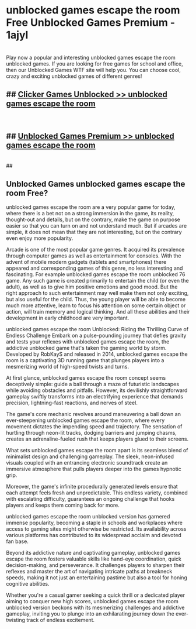 # unblocked games escape the room  Free Unblocked Games Premium - 1ajyl <br>
<br>
Play now a popular and interesting unblocked games escape the room unblocked games. If you are looking for free games for school and office, then our Unblocked Games WTF site will help you. You can choose cool, crazy and exciting unblocked games of different genres!


## ##  [Clicker Games Unblocked >> unblocked games escape the room](http://freeplayer.one?title=unblocked_games_escape_the_room&ref=UGames)
  <br>

##  ## [Unblocked Games Premium >> unblocked games escape the room](http://freeplayer.one?title=unblocked_games_escape_the_room&ref=UGames)
  <br>
  ##



## Unblocked Games unblocked games escape the room Free?

unblocked games escape the room are a very popular game for today, where there is a bet not on a strong immersion in the game, its reality, thought-out and details, but on the contrary, make the game on purpose easier so that you can turn on and not understand much. But if arcades are simple, it does not mean that they are not interesting, but on the contrary even enjoy more popularity.

Arcade is one of the most popular game genres. It acquired its prevalence through computer games as well as entertainment for consoles. With the advent of mobile modern gadgets (tablets and smartphones) there appeared and corresponding games of this genre, no less interesting and fascinating. For example unblocked games escape the room unblocked 76 game. Any such game is created primarily to entertain the child (or even the adult), as well as to give him positive emotions and good mood. But the right approach to such entertainment may well make them not only exciting, but also useful for the child. Thus, the young player will be able to become much more attentive, learn to focus his attention on some certain object or action, will train memory and logical thinking. And all these abilities and their development in early childhood are very important.

unblocked games escape the room Unblocked: Riding the Thrilling Curve of Endless Challenge
Embark on a pulse-pounding journey that defies gravity and tests your reflexes with unblocked games escape the room, the addictive unblocked game that's taken the gaming world by storm. Developed by RobKayS and released in 2014, unblocked games escape the room is a captivating 3D running game that plunges players into a mesmerizing world of high-speed twists and turns.

At first glance, unblocked games escape the room concept seems deceptively simple: guide a ball through a maze of futuristic landscapes while avoiding obstacles and pitfalls. However, its devilishly straightforward gameplay swiftly transforms into an electrifying experience that demands precision, lightning-fast reactions, and nerves of steel.

The game's core mechanic revolves around maneuvering a ball down an ever-steepening unblocked games escape the room, where every movement dictates the impending speed and trajectory. The sensation of hurtling through neon-lit tracks, dodging barriers and jumping chasms, creates an adrenaline-fueled rush that keeps players glued to their screens.

What sets unblocked games escape the room apart is its seamless blend of minimalist design and challenging gameplay. The sleek, neon-infused visuals coupled with an entrancing electronic soundtrack create an immersive atmosphere that pulls players deeper into the games hypnotic grip.

Moreover, the game's infinite procedurally generated levels ensure that each attempt feels fresh and unpredictable. This endless variety, combined with escalating difficulty, guarantees an ongoing challenge that hooks players and keeps them coming back for more.

unblocked games escape the room unblocked version has garnered immense popularity, becoming a staple in schools and workplaces where access to gaming sites might otherwise be restricted. Its availability across various platforms has contributed to its widespread acclaim and devoted fan base.

Beyond its addictive nature and captivating gameplay, unblocked games escape the room fosters valuable skills like hand-eye coordination, quick decision-making, and perseverance. It challenges players to sharpen their reflexes and master the art of navigating intricate paths at breakneck speeds, making it not just an entertaining pastime but also a tool for honing cognitive abilities.

Whether you're a casual gamer seeking a quick thrill or a dedicated player aiming to conquer new high scores, unblocked games escape the room unblocked version beckons with its mesmerizing challenges and addictive gameplay, inviting you to plunge into an exhilarating journey down the ever-twisting track of endless excitement.